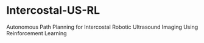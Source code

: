# Intercostal-US-RL
Autonomous Path Planning for Intercostal Robotic Ultrasound Imaging Using Reinforcement Learning
